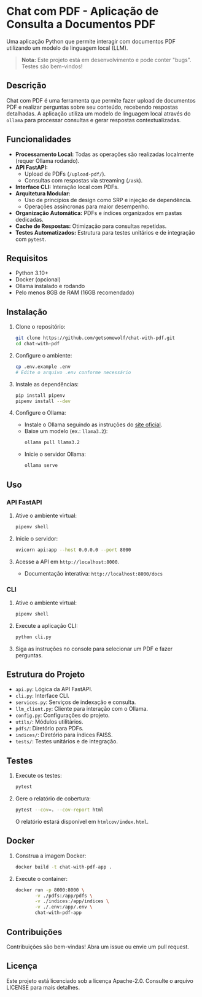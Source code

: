 # Chat com PDF - Aplicação de Consulta a Documentos PDF

Uma aplicação Python que permite interagir com documentos PDF utilizando um modelo de linguagem local (LLM).

> **Nota:** Este projeto está em desenvolvimento e pode conter "bugs". Testes são bem-vindos!

## Descrição

Chat com PDF é uma ferramenta que permite fazer upload de documentos PDF e realizar perguntas sobre seu conteúdo, recebendo respostas detalhadas. A aplicação utiliza um modelo de linguagem local através do `ollama` para processar consultas e gerar respostas contextualizadas.

## Funcionalidades

- **Processamento Local:** Todas as operações são realizadas localmente (requer Ollama rodando).
- **API FastAPI:**
  - Upload de PDFs (`/upload-pdf/`).
  - Consultas com respostas via streaming (`/ask`).
- **Interface CLI:** Interação local com PDFs.
- **Arquitetura Modular:**
  - Uso de princípios de design como SRP e injeção de dependência.
  - Operações assíncronas para maior desempenho.
- **Organização Automática:** PDFs e índices organizados em pastas dedicadas.
- **Cache de Respostas:** Otimização para consultas repetidas.
- **Testes Automatizados:** Estrutura para testes unitários e de integração com `pytest`.

## Requisitos

- Python 3.10+
- Docker (opcional)
- Ollama instalado e rodando
- Pelo menos 8GB de RAM (16GB recomendado)

## Instalação

1. Clone o repositório:
   ```bash
   git clone https://github.com/getsomewolf/chat-with-pdf.git
   cd chat-with-pdf
   ```

2. Configure o ambiente:
   ```bash
   cp .env.example .env
   # Edite o arquivo .env conforme necessário
   ```

3. Instale as dependências:
   ```bash
   pip install pipenv
   pipenv install --dev
   ```

4. Configure o Ollama:
   - Instale o Ollama seguindo as instruções do [site oficial](https://ollama.com/).
   - Baixe um modelo (ex.: `llama3.2`):
     ```bash
     ollama pull llama3.2
     ```
   - Inicie o servidor Ollama:
     ```bash
     ollama serve
     ```

## Uso

### API FastAPI

1. Ative o ambiente virtual:
   ```bash
   pipenv shell
   ```

2. Inicie o servidor:
   ```bash
   uvicorn api:app --host 0.0.0.0 --port 8000
   ```

3. Acesse a API em `http://localhost:8000`.
   - Documentação interativa: `http://localhost:8000/docs`

### CLI

1. Ative o ambiente virtual:
   ```bash
   pipenv shell
   ```

2. Execute a aplicação CLI:
   ```bash
   python cli.py
   ```

3. Siga as instruções no console para selecionar um PDF e fazer perguntas.

## Estrutura do Projeto

- `api.py`: Lógica da API FastAPI.
- `cli.py`: Interface CLI.
- `services.py`: Serviços de indexação e consulta.
- `llm_client.py`: Cliente para interação com o Ollama.
- `config.py`: Configurações do projeto.
- `utils/`: Módulos utilitários.
- `pdfs/`: Diretório para PDFs.
- `indices/`: Diretório para índices FAISS.
- `tests/`: Testes unitários e de integração.

## Testes

1. Execute os testes:
   ```bash
   pytest
   ```

2. Gere o relatório de cobertura:
   ```bash
   pytest --cov=. --cov-report html
   ```
   O relatório estará disponível em `htmlcov/index.html`.

## Docker

1. Construa a imagem Docker:
   ```bash
   docker build -t chat-with-pdf-app .
   ```

2. Execute o container:
   ```bash
   docker run -p 8000:8000 \
          -v ./pdfs:/app/pdfs \
          -v ./indices:/app/indices \
          -v ./.env:/app/.env \
          chat-with-pdf-app
   ```

## Contribuições

Contribuições são bem-vindas! Abra um issue ou envie um pull request.

## Licença

Este projeto está licenciado sob a licença Apache-2.0. Consulte o arquivo LICENSE para mais detalhes.